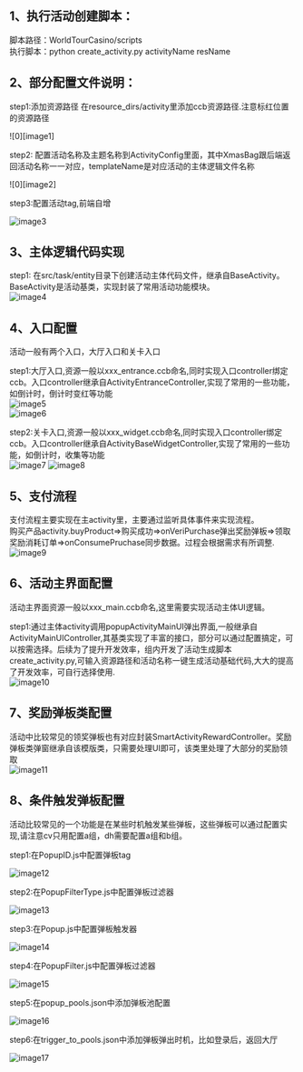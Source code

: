 ## 1、执行活动创建脚本：

脚本路径：WorldTourCasino/scripts  
执行脚本：python create\_activity.py activityName resName

## 2、部分配置文件说明：

step1:添加资源路径 在resource\_dirs/activity里添加ccb资源路径.注意标红位置的资源路径

![0][image1]

step2: 配置活动名称及主题名称到ActivityConfig里面，其中XmasBag跟后端返回活动名称一一对应，templateName是对应活动的主体逻辑文件名称

![0][image2]

step3:配置活动tag,前端自增

![image3](http://localhost:5173/WTC-Docs/assets/1758727509979_00725c36.png)

## 3、主体逻辑代码实现

step1: 在src/task/entity目录下创建活动主体代码文件，继承自BaseActivity。BaseActivity是活动基类，实现封装了常用活动功能模块。  
![image4](http://localhost:5173/WTC-Docs/assets/1758727509981_4303fc9e.png)

## 4、入口配置

活动一般有两个入口，大厅入口和关卡入口

step1:大厅入口,资源一般以xxx\_entrance.ccb命名,同时实现入口controller绑定ccb。入口controller继承自ActivityEntranceController,实现了常用的一些功能，如倒计时，倒计时变红等功能  
![image5](http://localhost:5173/WTC-Docs/assets/1758727509982_ef2c066f.png)  
![image6](http://localhost:5173/WTC-Docs/assets/1758727509984_8d357247.png)

step2:关卡入口,资源一般以xxx\_widget.ccb命名,同时实现入口controller绑定ccb。入口controller继承自ActivityBaseWidgetController,实现了常用的一些功能，如倒计时，收集等功能  
![image7](http://localhost:5173/WTC-Docs/assets/1758727509985_570c746a.png) ![image8](http://localhost:5173/WTC-Docs/assets/1758727509985_b6eb9208.png)

## 5、支付流程

支付流程主要实现在主activity里，主要通过监听具体事件来实现流程。  
购买产品activity.buyProduct=\>购买成功=\>onVeriPurchase弹出奖励弹板=\>领取奖励消耗订单=\>onConsumePruchase同步数据。过程会根据需求有所调整.  
![image9](http://localhost:5173/WTC-Docs/assets/1758727509986_b7a39f3b.png)

## 6、活动主界面配置

活动主界面资源一般以xxx\_main.ccb命名,这里需要实现活动主体UI逻辑。

step1:通过主体activity调用popupActivityMainUI弹出界面,一般继承自ActivityMainUIController,其基类实现了丰富的接口，部分可以通过配置搞定，可以按需选择。后续为了提升开发效率，组内开发了活动生成脚本create\_activity.py,可输入资源路径和活动名称一键生成活动基础代码,大大的提高了开发效率，可自行选择使用.  
![image10](http://localhost:5173/WTC-Docs/assets/1758727509968_ad555b19.png)

## 7、奖励弹板类配置

活动中比较常见的领奖弹板也有对应封装SmartActivityRewardController。奖励弹板类弹窗继承自该模版类，只需要处理UI即可，该类里处理了大部分的奖励领取  
![image11](http://localhost:5173/WTC-Docs/assets/1758727509970_0a2581f4.png)

## 8、条件触发弹板配置

活动比较常见的一个功能是在某些时机触发某些弹板，这些弹板可以通过配置实现,请注意cv只用配置a组，dh需要配置a组和b组。

step1:在PopupID.js中配置弹板tag

![image12](http://localhost:5173/WTC-Docs/assets/1758727509970_31a6c5be.png)

step2:在PopupFilterType.js中配置弹板过滤器

![image13](http://localhost:5173/WTC-Docs/assets/1758727509971_415ed8f4.png)

step3:在Popup.js中配置弹板触发器

![image14](http://localhost:5173/WTC-Docs/assets/1758727509973_454995db.png)

step4:在PopupFilter.js中配置弹板过滤器

![image15](http://localhost:5173/WTC-Docs/assets/1758727509974_351d3f17.png)

step5:在popup\_pools.json中添加弹板池配置

![image16](http://localhost:5173/WTC-Docs/assets/1758727509975_99f897c2.png)

step6:在trigger\_to\_pools.json中添加弹板弹出时机，比如登录后，返回大厅

![image17](http://localhost:5173/WTC-Docs/assets/1758727509977_3ab90617.png)  


































